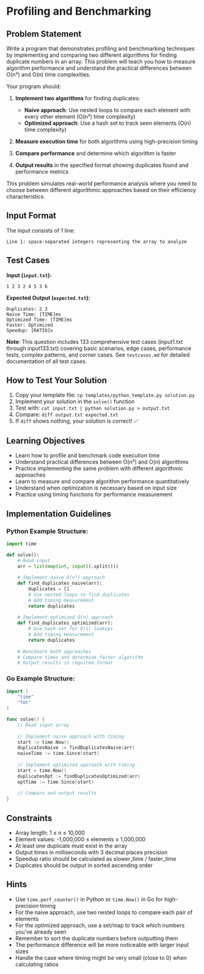 # Profiling and Benchmarking

## Problem Statement

Write a program that demonstrates profiling and benchmarking techniques by implementing and comparing two different algorithms for finding duplicate numbers in an array. This problem will teach you how to measure algorithm performance and understand the practical differences between O(n²) and O(n) time complexities.

Your program should:

1. **Implement two algorithms** for finding duplicates:
   - **Naive approach**: Use nested loops to compare each element with every other element (O(n²) time complexity)
   - **Optimized approach**: Use a hash set to track seen elements (O(n) time complexity)

2. **Measure execution time** for both algorithms using high-precision timing

3. **Compare performance** and determine which algorithm is faster

4. **Output results** in the specified format showing duplicates found and performance metrics

This problem simulates real-world performance analysis where you need to choose between different algorithmic approaches based on their efficiency characteristics.

## Input Format

The input consists of 1 line:
```
Line 1: space-separated integers representing the array to analyze
```

## Test Cases
**Input (`input.txt`):**
```
1 2 3 2 4 5 3 6
```

**Expected Output (`expected.txt`):**
```
Duplicates: 2 3
Naive Time: [TIME]ms
Optimized Time: [TIME]ms
Faster: Optimized
Speedup: [RATIO]x
```

**Note**: This question includes 133 comprehensive test cases (input1.txt through input133.txt) covering basic scenarios, edge cases, performance tests, complex patterns, and corner cases. See `testcases.md` for detailed documentation of all test cases.

## How to Test Your Solution
1. Copy your template file: `cp templates/python_template.py solution.py`
2. Implement your solution in the `solve()` function
3. Test with: `cat input.txt | python solution.py > output.txt`
4. Compare: `diff output.txt expected.txt`
5. If `diff` shows nothing, your solution is correct! ✅

## Learning Objectives
- Learn how to profile and benchmark code execution time
- Understand practical differences between O(n²) and O(n) algorithms
- Practice implementing the same problem with different algorithmic approaches
- Learn to measure and compare algorithm performance quantitatively
- Understand when optimization is necessary based on input size
- Practice using timing functions for performance measurement

## Implementation Guidelines

### Python Example Structure:
```python
import time

def solve():
    # Read input
    arr = list(map(int, input().split()))
    
    # Implement naive O(n²) approach
    def find_duplicates_naive(arr):
        duplicates = []
        # Use nested loops to find duplicates
        # Add timing measurement
        return duplicates
    
    # Implement optimized O(n) approach  
    def find_duplicates_optimized(arr):
        # Use hash set for O(1) lookups
        # Add timing measurement
        return duplicates
    
    # Benchmark both approaches
    # Compare times and determine faster algorithm
    # Output results in required format
```

### Go Example Structure:
```go
import (
    "time"
    "fmt"
)

func solve() {
    // Read input array
    
    // Implement naive approach with timing
    start := time.Now()
    duplicatesNaive := findDuplicatesNaive(arr)
    naiveTime := time.Since(start)
    
    // Implement optimized approach with timing
    start = time.Now()
    duplicatesOpt := findDuplicatesOptimized(arr)
    optTime := time.Since(start)
    
    // Compare and output results
}
```

## Constraints
- Array length: 1 ≤ n ≤ 10,000
- Element values: -1,000,000 ≤ elements ≤ 1,000,000
- At least one duplicate must exist in the array
- Output times in milliseconds with 3 decimal places precision
- Speedup ratio should be calculated as slower_time / faster_time
- Duplicates should be output in sorted ascending order

## Hints
- Use `time.perf_counter()` in Python or `time.Now()` in Go for high-precision timing
- For the naive approach, use two nested loops to compare each pair of elements
- For the optimized approach, use a set/map to track which numbers you've already seen
- Remember to sort the duplicate numbers before outputting them
- The performance difference will be more noticeable with larger input sizes
- Handle the case where timing might be very small (close to 0) when calculating ratios
